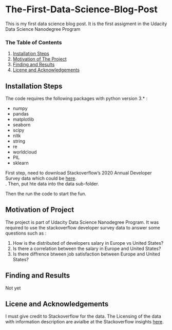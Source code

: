 # The-First-Data-Science-Blog-Post
This is my first data science blog post. It is the first assigment in the Udacity Data Science Nanodegree Program

### The Table of Contents 
1. [Installation Steps](#installation)
2. [Motivation of The Project](#motivation)
4. [Finding and Results](#results)
5. [Licene and Acknowledgements](#licene) 


## Installation Steps <a name="installation"></a>

The code requires the following packages with python version 3.*   :
- numpy
- pandas
- matplotlib
- seaborn
- scipy
- nltk
- string
- re
- worldcloud
- PIL
- sklearn

First step, need to download Stackoverflow’s 2020 Annual Developer Survey data which could be [here](https://insights.stackoverflow.com/survey). </br>. Then, put hte data into the data sub-folder.

Then the run the code to start the fun.

## Motivation of Project <a name="motivation"></a>

The project is part of Udacity Data Science Nanodegree Program. It was required to use the stackoverflow developer survey data to answer some questions such as :</br>
1. How is the distributed of developers salary in Europe vs United States? </br>
2. Is there a correlation between the salary in Europe and United States? </br>
3. Is there diffrence btween job satisfaction between Europe and United States? </br>

## Finding and Results <a name="results"></a>
Not yet

## Licene and Acknowledgements<a name="licene"></a>
I must give credit to Stackoverflow for the data.
The Licensing of the data with information description are avialbe at the Stackoverflow insights [here](https://insights.stackoverflow.com/survey).

